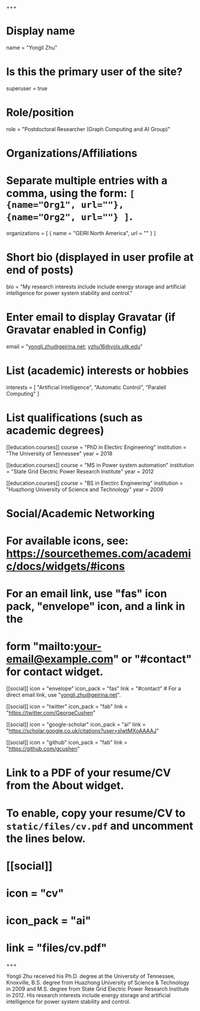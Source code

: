 +++
# Display name
name = "Yongli Zhu"

# Is this the primary user of the site?
superuser = true

# Role/position
role = "Postdoctoral Researcher (Graph Computing and AI Group)"

# Organizations/Affiliations
#   Separate multiple entries with a comma, using the form: `[ {name="Org1", url=""}, {name="Org2", url=""} ]`.
organizations = [ { name = "GEIRI North America", url = "" } ]

# Short bio (displayed in user profile at end of posts)
bio = "My research interests include include energy storage and artificial intelligence for power system stability and control."

# Enter email to display Gravatar (if Gravatar enabled in Config)
email = "yongli.zhu@geirina.net; yzhu16@vols.utk.edu"

# List (academic) interests or hobbies
interests = [
  "Artificial Intelligence",
  "Automatic Control",
  "Paralell Computing"
]

# List qualifications (such as academic degrees)
[[education.courses]]
  course = "PhD in Electirc Engineering"
  institution = "The University of Tennessee"
  year = 2018


[[education.courses]]
  course = "MS in Power system automation"
  institution = "State Grid Electric Power Research Institute"
  year = 2012
  
[[education.courses]]
  course = "BS in Electirc Engineering"
  institution = "Huazhong University of Science and Technology"
  year = 2009


# Social/Academic Networking
# For available icons, see: https://sourcethemes.com/academic/docs/widgets/#icons
#   For an email link, use "fas" icon pack, "envelope" icon, and a link in the
#   form "mailto:your-email@example.com" or "#contact" for contact widget.

[[social]]
  icon = "envelope"
  icon_pack = "fas"
  link = "#contact"  # For a direct email link, use "yongli.zhu@geirina.net".

[[social]]
  icon = "twitter"
  icon_pack = "fab"
  link = "https://twitter.com/GeorgeCushen"

[[social]]
  icon = "google-scholar"
  icon_pack = "ai"
  link = "https://scholar.google.co.uk/citations?user=sIwtMXoAAAAJ"

[[social]]
  icon = "github"
  icon_pack = "fab"
  link = "https://github.com/gcushen"

# Link to a PDF of your resume/CV from the About widget.
# To enable, copy your resume/CV to `static/files/cv.pdf` and uncomment the lines below.
# [[social]]
#   icon = "cv"
#   icon_pack = "ai"
#   link = "files/cv.pdf"

+++

Yongli Zhu received his Ph.D. degree at the University of Tennessee, Knoxville,  B.S. degree from Huazhong University of Science & Technology in 2009 and M.S. degree from State Grid Electric Power Research Institute in 2012. His research interests include energy storage and artificial intelligence for power system stability and control. 
